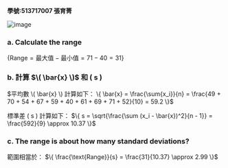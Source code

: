 **學號:513717007 張育菁**

![image](https://github.com/user-attachments/assets/e2d50488-696f-450d-80b7-0d96ef3bc6e7)

### a. Calculate the range

$\{
\text{Range} = \text{最大值} - \text{最小值} = 71 - 40 = 31
\}$

### b. 計算 $\( \bar{x} \)$ 和 \( s \)
$平均數 \( \bar{x} \) 計算如下：
\{
\bar{x} = \frac{\sum{x_i}}{n} = \frac{49 + 70 + 54 + 67 + 59 + 40 + 61 + 69 + 71 + 52}{10} = 59.2
\}$

標準差 \( s \) 計算如下：
$\{
s = \sqrt{\frac{\sum (x_i - \bar{x})^2}{n - 1}} = \frac{592}{9} \approx 10.37
\}$

### c. The range is about how many standard deviations?

範圍相當於：
$\{
\frac{\text{Range}}{s} = \frac{31}{10.37} \approx 2.99
\}$


